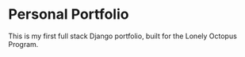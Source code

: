 # Personal Portfolio
This is my first full stack Django portfolio, built for the Lonely Octopus Program. 